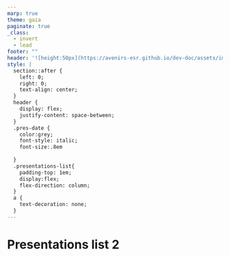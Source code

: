 ```yaml
---
marp: true
theme: gaia
paginate: true
_class:
  - invert
  - lead
footer: ""
header: '![height:50px](https://avenirs-esr.github.io/dev-doc/assets/images/avenir-esr-logo_medium.jpg) ![height:50px](https://www.esup-portail.org/sites/default/files/logo-esupportail_1.png) Avenirs-ESR - ePortfolio'
style: |
  section::after {
    left: 0;
    right: 0;
    text-align: center;
  }
  header {
    display: flex;
    justify-content: space-between;
  }
  .pres-date {
    color:grey;
    font-style: italic;
    font-size:.8em
    
  }
  .presentations-list{
    padding-top: 1em;
    display:flex;
    flex-direction: column;
  }
  a {
    text-decoration: none;
  }
---
```

<!--
theme: gaia

headingDivider: 2 
paginate: false
_backgroundColor: white
_color: black
-->

<!--
_class:
 - lead
 - invert
-->

# Presentations list 2

<div class="presentations-list">


<!-- {{TOC}} -->


</div>


